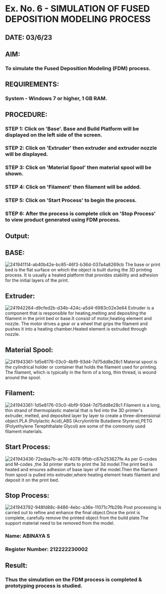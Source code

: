 # Ex. No. 6 - SIMULATION OF FUSED DEPOSITION MODELING PROCESS

## DATE: 03/6/23
## AIM:
### To simulate the Fused Deposition Modeling (FDM) process.

## REQUIREMENTS:
### System - Windows 7 or higher, 1 GB RAM.

## PROCEDURE:
### STEP 1: Click on 'Base'. Base and Build Platform will be displayed on the left side of the screen.
### STEP 2: Click on 'Extruder' then extruder and extruder nozzle will be displayed.
### STEP 3: Click on 'Material Spool' then material spool will be shown.
### STEP 4: Click on 'Filament' then filament will be added.
### STEP 5: Click on 'Start Process' to begin the process.
### STEP 6: After the process is complete click on 'Stop Process' to view product generated using FDM process.

## Output:
## BASE:
![241941114-ab40b42e-bc85-46f3-b36d-037a4a8269cb](https://github.com/mathes6112004/Ex.-No---6.-SIMULATION-OF-FUSED-DEPOSITION-MODELING-PROCESS/assets/119477782/fadc2d2c-65df-408d-bc38-e8d11f28030c)
The base or print bed is the flat surface on which the object is built during the 3D printing process. It is usually a heated platform that provides stability and adhesion for the initial layers of the print.
## Extruder:
![241942264-d9cfed2b-d34b-424c-a5d4-6983c02e3e64](https://github.com/mathes6112004/Ex.-No---6.-SIMULATION-OF-FUSED-DEPOSITION-MODELING-PROCESS/assets/119477782/da4ba379-cb5f-47c8-8f3d-f8b0cdcf4937)
Extruder is a component that is responsible for heating,melting and depositing the filament in the print bed or base.It consist of motor,heating element and nozzle. The motor drives a gear or a wheel that grips the filament and pushes it into a heating chamber.Heated element is extruded through nozzle.
## Material Spool:
![241943361-1d5e8176-03c0-4bf9-93d4-7d75dd8e28c1](https://github.com/mathes6112004/Ex.-No---6.-SIMULATION-OF-FUSED-DEPOSITION-MODELING-PROCESS/assets/119477782/9fd2b10d-e9e7-4109-a70d-67a0dd21d3a2)
Material spool is the cylindrical holder or container that holds the filament used for printing. The filament, which is typically in the form of a long, thin thread, is wound around the spool.
## Filament:
![241943361-1d5e8176-03c0-4bf9-93d4-7d75dd8e28c1](https://github.com/mathes6112004/Ex.-No---6.-SIMULATION-OF-FUSED-DEPOSITION-MODELING-PROCESS/assets/119477782/8aefe647-4e4c-4b02-b793-ff6e667888cb)
Filament is a long, thin strand of thermoplastic material that is fed into the 3D printer's extruder, melted, and deposited layer by layer to create a three-dimensional object.PLA (Polylactic Acid),ABS (Acrylonitrile Butadiene Styrene),PETG (Polyethylene Terephthalate Glycol) are some of the commonly used filament materials.
## Start Process:
![241943436-72edaa7b-ac76-4078-9fbb-c87e253627fe](https://github.com/mathes6112004/Ex.-No---6.-SIMULATION-OF-FUSED-DEPOSITION-MODELING-PROCESS/assets/119477782/3838ee59-baff-4203-9781-4f1f52fc5f0b)
As per G-codes and M-codes ,the 3d printer starts to print the 3d model.The print bed is heated and ensures adhesion of base layer of the model.Then the filament from spool is pulled into extruder,where heating element heats filament and deposit it on the print bed.
## Stop Process:
![241943792-948fd88c-8486-4ebc-a36e-11071c7fb29b](https://github.com/mathes6112004/Ex.-No---6.-SIMULATION-OF-FUSED-DEPOSITION-MODELING-PROCESS/assets/119477782/5214d7a4-ed94-414b-bae8-a346bc60dec9)
Post processing is carried out to refine and enhance the final object.Once the print is complete, carefully remove the printed object from the build plate.The support material need to be removed from the model.
### Name: ABINAYA S
### Register Number: 212222230002

## Result:
### Thus the simulation on the FDM process is completed & prototyping process is studied.
